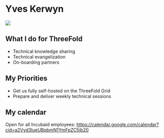 # Yves Kerwyn

![](https://docs.grid.tf/threefold/data_team/raw/branch/master/team/engineering/yves_kerwyn/yves.jpg)

## What I do for ThreeFold

- Technical knowledge sharing
- Technical evangelization
- On-boarding partners

## My Priorities

- Get us fully self-hosted on the ThreeFold Grid
- Prepare and deliver weekly technical sessions

## My calendar

Open for all Incubaid employees:
https://calendar.google.com/calendar?cid=a2Vyd3lueUBpbmN1YmFpZC5jb20
